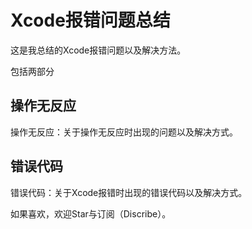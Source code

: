 # Xcode报错问题总结

这是我总结的Xcode报错问题以及解决方法。

包括两部分

## 操作无反应

操作无反应：关于操作无反应时出现的问题以及解决方式。

## 错误代码

错误代码：关于Xcode报错时出现的错误代码以及解决方式。

如果喜欢，欢迎Star与订阅（Discribe）。

